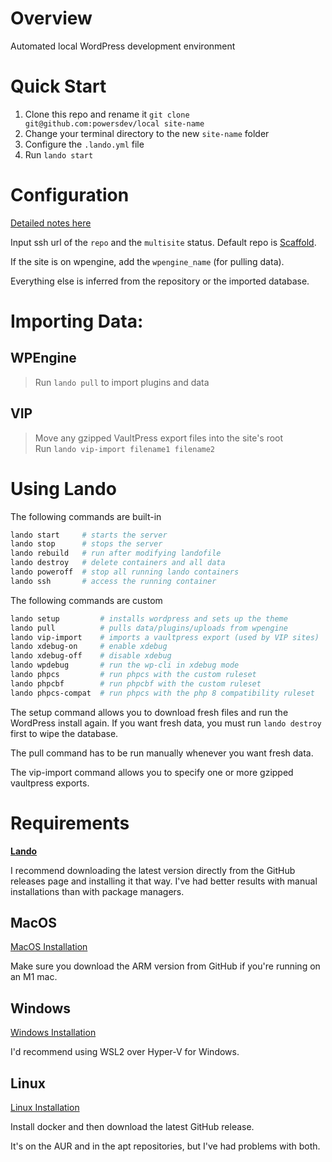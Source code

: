 # Overview

Automated local WordPress development environment 
# Quick Start

1. Clone this repo and rename it `git clone git@github.com:powersdev/local site-name`
2. Change your terminal directory to the new `site-name` folder
3. Configure the `.lando.yml` file
4. Run `lando start`

# Configuration

[Detailed notes here](notes.md#landofiles)
    
Input ssh url of the `repo` and the `multisite` status. Default repo is [Scaffold](//scaffold.powers.dev).

If the site is on wpengine, add the `wpengine_name` (for pulling data).

Everything else is inferred from the repository or the imported database.


# Importing Data: ###

## WPEngine
> Run `lando pull` to import plugins and data 

## VIP
> Move any gzipped VaultPress export files into the site's root  
> Run `lando vip-import filename1 filename2`

# Using Lando

The following commands are built-in

```bash
lando start     # starts the server
lando stop      # stops the server
lando rebuild   # run after modifying landofile 
lando destroy   # delete containers and all data
lando poweroff  # stop all running lando containers
lando ssh       # access the running container
```

The following commands are custom

```bash
lando setup         # installs wordpress and sets up the theme
lando pull          # pulls data/plugins/uploads from wpengine
lando vip-import    # imports a vaultpress export (used by VIP sites)
lando xdebug-on     # enable xdebug
lando xdebug-off    # disable xdebug
lando wpdebug       # run the wp-cli in xdebug mode
lando phpcs         # run phpcs with the custom ruleset
lando phpcbf        # run phpcbf with the custom ruleset
lando phpcs-compat  # run phpcs with the php 8 compatibility ruleset
```

The setup command allows you to download fresh files and run the WordPress install again. 
If you want fresh data, you must run `lando destroy` first to wipe the database. 

The pull command has to be run manually whenever you want fresh data.

The vip-import command allows you to specify one or more gzipped vaultpress exports.

# Requirements

[**Lando**](https://docs.lando.dev)

I recommend downloading the latest version directly from the GitHub releases page and installing it that way. 
I've had better results with manual installations than with package managers.

## MacOS

[MacOS Installation](https://docs.lando.dev/basics/installation.html#macos)

Make sure you download the ARM version from GitHub if you're running on an M1 mac.

## Windows

[Windows Installation](https://docs.lando.dev/basics/installation.html#windows)

I'd recommend using WSL2 over Hyper-V for Windows.

## Linux

[Linux Installation](https://docs.lando.dev/basics/installation.html#linux)

Install docker and then download the latest GitHub release. 

It's on the AUR and in the apt repositories, but I've had problems with both.
